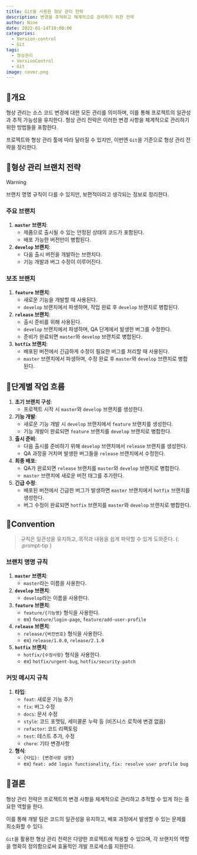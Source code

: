 ```yaml
---
title: Git을 사용한 형상 관리 전략
description: 변경을 추적하고 체계적으로 관리하기 위한 전략
author: Nine
date: 2022-01-14T10:00:00
categories:
  - Version-control
  - Git
tags:
  - 형상관리
  - VersionControl
  - Git
image: cover.png
---
```

## 📌개요

형상 관리는 소스 코드 변경에 대한 모든 관리를 의미하며, 이를 통해 프로젝트의 일관성과 추적 가능성을 유지한다.
형상 관리 전략은 이러한 변경 사항을 체계적으로 관리하기 위한 방법들을 포함한다.

프로젝트와 형상 관리 툴에 따라 달라질 수 있지만,
이번엔 `Git`을 기준으로 형상 관리 전략을 정리한다.

## 📌형상 관리 브랜치 전략

> [!WARNING]
>브랜치 명명 규칙이 다를 수 있지만, 보편적이라고 생각되는 정보로 정리한다.

### 주요 브랜치

1. **`master` 브랜치**:
    - 제품으로 출시될 수 있는 안정된 상태의 코드가 포함된다.
    - 배포 가능한 버전만이 병합된다.
2. **`develop` 브랜치**:
    - 다음 출시 버전을 개발하는 브랜치다.
    - 기능 개발과 버그 수정이 이루어진다.

### 보조 브랜치

1. **`feature` 브랜치**:
    - 새로운 기능을 개발할 때 사용된다.
    - `develop` 브랜치에서 파생하며, 작업 완료 후 `develop` 브랜치로 병합된다.
2. **`release` 브랜치**:
    - 출시 준비를 위해 사용된다.
    - `develop` 브랜치에서 파생하며, QA 단계에서 발생한 버그를 수정한다.
    - 준비가 완료되면 `master`와 `develop` 브랜치로 병합된다.
3. **`hotfix` 브랜치**:
    - 배포된 버전에서 긴급하게 수정이 필요한 버그를 처리할 때 사용된다.
    - `master` 브랜치에서 파생하며, 수정 완료 후 `master`와 `develop` 브랜치로 병합된다.

## 📌단계별 작업 흐름

1. **초기 브랜치 구성**:
    - 프로젝트 시작 시 `master`와 `develop` 브랜치를 생성한다.
2. **기능 개발**:
    - 새로운 기능 개발 시 `develop` 브랜치에서 `feature` 브랜치를 생성한다.
    - 기능 개발이 완료되면 `feature` 브랜치를 `develop` 브랜치로 병합한다.
3. **출시 준비**:
    - 다음 출시를 준비하기 위해 `develop` 브랜치에서 `release` 브랜치를 생성한다.
    - QA 과정을 거치며 발생한 버그들을 `release` 브랜치에서 수정한다.
4. **최종 배포**:
    - QA가 완료되면 `release` 브랜치를 `master`와 `develop` 브랜치로 병합한다.
    - `master` 브랜치에 새로운 버전 태그를 추가한다.
5. **긴급 수정**:
    - 배포된 버전에서 긴급한 버그가 발생하면 `master` 브랜치에서 `hotfix` 브랜치를 생성한다.
    - 버그 수정이 완료되면 `hotfix` 브랜치를 `master`와 `develop` 브랜치로 병합한다.

## 📌Convention

> 규칙은 일관성을 유지하고, 목적과 내용을 쉽게 파악할 수 있게 도와준다.
{: .prompt-tip }

### 브랜치 명명 규칙

1. **`master` 브랜치**:
    - `master`라는 이름을 사용한다.
2. **`develop` 브랜치**:
    - `develop`라는 이름을 사용한다.
3. **`feature` 브랜치**:
    - `feature/{기능명}` 형식을 사용한다.
    - ex) `feature/login-page`, `feature/add-user-profile`
4. **`release` 브랜치**:
    - `release/{버전번호}` 형식을 사용한다.
    - ex) `release/1.0.0`, `release/2.1.0`
5. **`hotfix` 브랜치**:
    - `hotfix/{수정사항}` 형식을 사용한다.
    - ex) `hotfix/urgent-bug`, `hotfix/security-patch`

### 커밋 메시지 규칙

1. **타입**:
    - `feat`: 새로운 기능 추가
    - `fix`: 버그 수정
    - `docs`: 문서 수정
    - `style`: 코드 포맷팅, 세미콜론 누락 등 (비즈니스 로직에 변경 없음)
    - `refactor`: 코드 리팩토링
    - `test`: 테스트 추가, 수정
    - `chore`: 기타 변경사항
2. **형식**:
    - `{타입}: {변경사항 설명}`
    - ex) `feat: add login functionality`, `fix: resolve user profile bug`

## 🎯결론

형상 관리 전략은 프로젝트의 변경 사항을 체계적으로 관리하고 추적할 수 있게 하는 중요한 역할을 한다.

이를 통해 개발 팀은 코드의 일관성을 유지하고, 배포 과정에서 발생할 수 있는 문제를 최소화할 수 있다.

`Git`을 활용한 형상 관리 전략은 다양한 프로젝트에 적용할 수 있으며, 각 브랜치의 역할을 명확히 정의함으로써 효율적인 개발 프로세스를 지원한다.
